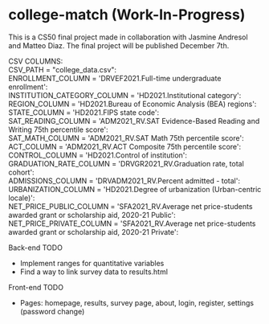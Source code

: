# college-match (Work-In-Progress)
This is a CS50 final project made in collaboration with Jasmine Andresol and Matteo Diaz. The final project will be published December 7th.

CSV COLUMNS:<br>
CSV_PATH = "college_data.csv":<br>
ENROLLMENT_COLUMN = 'DRVEF2021.Full-time undergraduate enrollment':<br>
INSTITUTION_CATEGORY_COLUMN = 'HD2021.Institutional category':<br>
REGION_COLUMN = 'HD2021.Bureau of Economic Analysis (BEA) regions':<br>
STATE_COLUMN = 'HD2021.FIPS state code':<br>
SAT_READING_COLUMN = 'ADM2021_RV.SAT Evidence-Based Reading and Writing 75th percentile score':<br>
SAT_MATH_COLUMN = 'ADM2021_RV.SAT Math 75th percentile score':<br>
ACT_COLUMN = 'ADM2021_RV.ACT Composite 75th percentile score':<br>
CONTROL_COLUMN = 'HD2021.Control of institution':<br>
GRADUATION_RATE_COLUMN = 'DRVGR2021_RV.Graduation rate, total cohort':<br>
ADMISSIONS_COLUMN = 'DRVADM2021_RV.Percent admitted - total':<br>
URBANIZATION_COLUMN = 'HD2021.Degree of urbanization (Urban-centric locale)':<br>
NET_PRICE_PUBLIC_COLUMN = 'SFA2021_RV.Average net price-students awarded grant or scholarship aid, 2020-21 Public':<br>
NET_PRICE_PRIVATE_COLUMN = 'SFA2021_RV.Average net price-students awarded grant or scholarship aid, 2020-21 Private':<br>


Back-end TODO
- Implement ranges for quantitative variables
- Find a way to link survey data to results.html

Front-end TODO 
- Pages: homepage, results, survey page, about, login, register, settings (password change)
